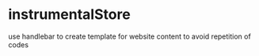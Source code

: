 # instrumentalStore
use handlebar to create template for website content to avoid repetition of codes

